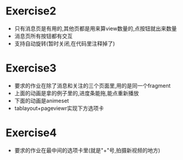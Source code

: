 # Exercise2

* 只有消息页是有用的,其他页都是用来算view数量的,点按钮就出来数量
* 消息页所有按钮都有交互
* 支持自动旋转(暂时关闭,在代码里注释掉了)

# Exercise3

* 要求的作业在除了消息和关注的三个页面里,用的是同一个fragment
* 上面的动画是拿的例子里的,进度条能拖,能点重新播放
* 下面的动画是animeset
* tablayout+pageviewr实现下方选项卡

# Exercise4

* 要求的作业在最中间的选项卡里(就是"+"号,拍摄新视频的地方)